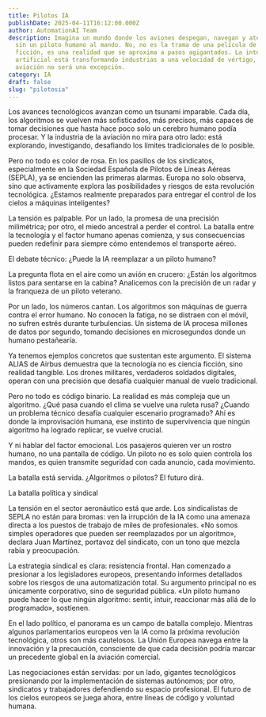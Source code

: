 ```yaml
---
title: Pilotos IA
publishDate: 2025-04-11T16:12:00.000Z
author: AutomationAI Team
description: Imagina un mundo donde los aviones despegan, navegan y aterrizan
  sin un piloto humano al mando. No, no es la trama de una película de ciencia
  ficción, es una realidad que se aproxima a pasos agigantados. La inteligencia
  artificial está transformando industrias a una velocidad de vértigo, y la
  aviación no será una excepción.
category: IA
draft: false
slug: "pilotosia"
---
```




Los avances tecnológicos avanzan como un tsunami imparable. Cada día, los algoritmos se vuelven más sofisticados, más precisos, más capaces de tomar decisiones que hasta hace poco solo un cerebro humano podía procesar. Y la industria de la aviación no mira para otro lado: está explorando, investigando, desafiando los límites tradicionales de lo posible.





Pero no todo es color de rosa. En los pasillos de los sindicatos, especialmente en la Sociedad Española de Pilotos de Líneas Aéreas (SEPLA), ya se encienden las primeras alarmas. Europa no solo observa, sino que activamente explora las posibilidades y riesgos de esta revolución tecnológica. ¿Estamos realmente preparados para entregar el control de los cielos a máquinas inteligentes?





La tensión es palpable. Por un lado, la promesa de una precisión milimétrica; por otro, el miedo ancestral a perder el control. La batalla entre la tecnología y el factor humano apenas comienza, y sus consecuencias pueden redefinir para siempre cómo entendemos el transporte aéreo.





El debate técnico: ¿Puede la IA reemplazar a un piloto humano?


La pregunta flota en el aire como un avión en crucero: ¿Están los algoritmos listos para sentarse en la cabina? Analicemos con la precisión de un radar y la franqueza de un piloto veterano.





Por un lado, los números cantan. Los algoritmos son máquinas de guerra contra el error humano. No conocen la fatiga, no se distraen con el móvil, no sufren estrés durante turbulencias. Un sistema de IA procesa millones de datos por segundo, tomando decisiones en microsegundos donde un humano pestañearía.





Ya tenemos ejemplos concretos que sustentan este argumento. El sistema ALIAS de Airbus demuestra que la tecnología no es ciencia ficción, sino realidad tangible. Los drones militares, verdaderos soldados digitales, operan con una precisión que desafía cualquier manual de vuelo tradicional.





Pero no todo es código binario. La realidad es más compleja que un algoritmo. ¿Qué pasa cuando el clima se vuelve una ruleta rusa? ¿Cuando un problema técnico desafía cualquier escenario programado? Ahí es donde la improvisación humana, ese instinto de supervivencia que ningún algoritmo ha logrado replicar, se vuelve crucial.





Y ni hablar del factor emocional. Los pasajeros quieren ver un rostro humano, no una pantalla de código. Un piloto no es solo quien controla los mandos, es quien transmite seguridad con cada anuncio, cada movimiento.





La batalla está servida. ¿Algoritmos o pilotos? El futuro dirá.





La batalla política y sindical


La tensión en el sector aeronáutico está que arde. Los sindicalistas de SEPLA no están para bromas: ven la irrupción de la IA como una amenaza directa a los puestos de trabajo de miles de profesionales. «No somos simples operadores que pueden ser reemplazados por un algoritmo», declara Juan Martínez, portavoz del sindicato, con un tono que mezcla rabia y preocupación.





La estrategia sindical es clara: resistencia frontal. Han comenzado a presionar a los legisladores europeos, presentando informes detallados sobre los riesgos de una automatización total. Su argumento principal no es únicamente corporativo, sino de seguridad pública. «Un piloto humano puede hacer lo que ningún algoritmo: sentir, intuir, reaccionar más allá de lo programado», sostienen.





En el lado político, el panorama es un campo de batalla complejo. Mientras algunos parlamentarios europeos ven la IA como la próxima revolución tecnológica, otros son más cautelosos. La Unión Europea navega entre la innovación y la precaución, consciente de que cada decisión podría marcar un precedente global en la aviación comercial.





Las negociaciones están servidas: por un lado, gigantes tecnológicos presionando por la implementación de sistemas autónomos; por otro, sindicatos y trabajadores defendiendo su espacio profesional. El futuro de los cielos europeos se juega ahora, entre líneas de código y voluntad humana.
